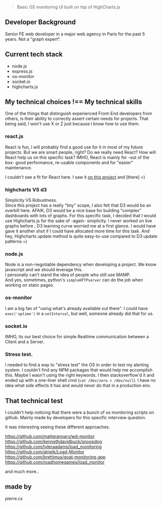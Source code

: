 > Basic OS monitoring UI built on top of HighCharts.js

## Developer Background
Senior FE web developer in a major web agency in Paris for the past 5 years. Not a "graph expert".

## Current tech stack
- node.js
- express.js
- os-monitor
- socket.io
- highcharts.js

## My technical choices !== My technical skills
One of the things that distinguish experienced Front-End developers from others, is their ability to correctly assert certain needs for projects.
That being said, I won't use X or Z just because I know how to use them.

### react.js
React is fun, I will probably find a good use for it in most of my future projects.
But we are smart people, right? Do we really need React? How will React help us on this specific task?
IMHO, React is mainly for -out of the box- good performance, re-usable components and for "easier" maintenance.

I couldn't see a fit for React here. I saw it [on this project](https://github.com/pierrecholhot/auchan) and [there] =)

### highcharts VS d3
Simplicity VS Robustness.  
Since this project has a really "tiny" scope, I also felt that D3 would be an overkill here.
AFAIK, D3 would be a nice base for building "complex" dashboards with lots of graphs.
For this specific task, I decided that I would use Highcharts.js for the sake of -again- simplicity.
I never worked on live graphs before ; D3 learning curve worried me at a first glance. I would have gave it another shot if I could have allocated more time for this task.
And hey, Highcharts update method is quite easy-to-use compared to D3 update patterns =)

### node.js
Node is a non-negotiable dependency when developing a project. We know javascript and we should leverage this.  
I personally can't stand the idea of people who still use MAMP.  
And yes, sometimes, python's `simpleHTTPserver` can do the job when working on static pages.

### os-monitor
I am a big fan of "using what's already available out there".
I could have `exec('uptime')` in a `setInterval`, but well, someone already did that for us.

### socket.io
IMHO, its our best choice for simple Realtime communication between a Client and a Server.

### Stress test.
I needed to find a way to "stress test" the OS in order to test my alerting system.
I couldn't find any NPM packages that would help me accomplish this. Maybe I wasn't using the right keywords.
I then stackoverflow'd it and ended up with a one-liner shell cmd (`cat /dev/zero > /dev/null`). I have no idea what side effects it has and would never do that in a production env.

## That technical test
I couldn't help noticing that there were a bunch of os monitoring scripts on github. Mainly made by developers for this specific interview question.

It was interesting seeing these different approaches.

https://github.com/mattgrannary/wd-monitor  
https://github.com/kennethdavidbuck/snoopdog  
https://github.com/tyleraadams/load_monitoring  
https://github.com/atneik/Load-Monitor  
https://github.com/brettimus/goat-monitoring-app  
https://github.com/roadhomegames/load_monitor  

and much more..

## made by
pierre.cx
